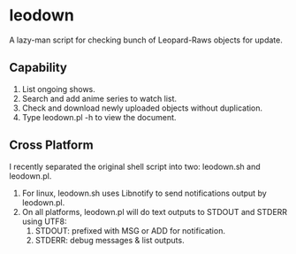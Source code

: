 leodown
=======
A lazy-man script for checking bunch of Leopard-Raws objects for update.

## Capability
1. List ongoing shows.
2. Search and add anime series to watch list.
3. Check and download newly uploaded objects without duplication.
4. Type leodown.pl -h to view the document.

## Cross Platform
I recently separated the original shell script into two: leodown.sh and leodown.pl.
1. For linux, leodown.sh uses Libnotify to send notifications output by leodown.pl.
2. On all platforms, leodown.pl will do text outputs to STDOUT and STDERR using UTF8:
	1. STDOUT: prefixed with MSG or ADD for notification.
	2. STDERR: debug messages & list outputs.
